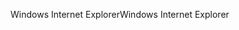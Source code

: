 <span data-ttu-id="99f3a-101">Windows Internet Explorer</span><span class="sxs-lookup"><span data-stu-id="99f3a-101">Windows Internet Explorer</span></span>